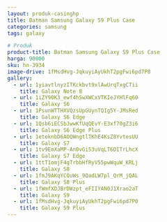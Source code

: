 ```yaml
---
layout: produk-casinghp
title: Batman Samsung Galaxy S9 Plus Case
categories: samsung
tags: galaxy

# Produk
product-title: Batman Samsung Galaxy S9 Plus Case
harga: 90000
sku: hn-3934
image-drive: 1fMsdHvg-JqkuyiAyUkhT2pgFwi6pd7P0
gallery:
  - url: 1yiavtlnyzITKckbvt9xlAwUrqTxgCTii
    title: Galaxy Note 8
  - url: 1iZY90K3_ewf4hSwXWCxVTKIeJYHlFq60
    title: Galaxy S6
  - url: 1PsunWTTHXVQzsUpGUynTQIg5Y-JMsRed
    title: Galaxy S6 Edge
  - url: 1Qsb6iECSbJwwKfUqQEvY-E3xf70gZ3i6
    title: Galaxy S6 Edge Plus
  - url: 1eteknbD6AOQWngtlTKhE4KsZ8YvtesUU
    title: Galaxy S7
  - url: 1tv9EmXaMP-An0vGi53uVqLT6DITrLhcX
    title: Galaxy S7 Edge
  - url: 1ttT1omjF4gTrbbHfRyV55pwWquW_KRLj
    title: Galaxy S8
  - url: 1fmJ9AKqYCQuWs_9QadLW7pl_QrM_jQAL
    title: Galaxy S8 Plus
  - url: 1fWmfXDJBrDWzpt_eFIIYAN0J1Xrao2aT
    title: Galaxy S9
  - url: 1fMsdHvg-JqkuyiAyUkhT2pgFwi6pd7P0
    title: Galaxy S9 Plus
---
```

